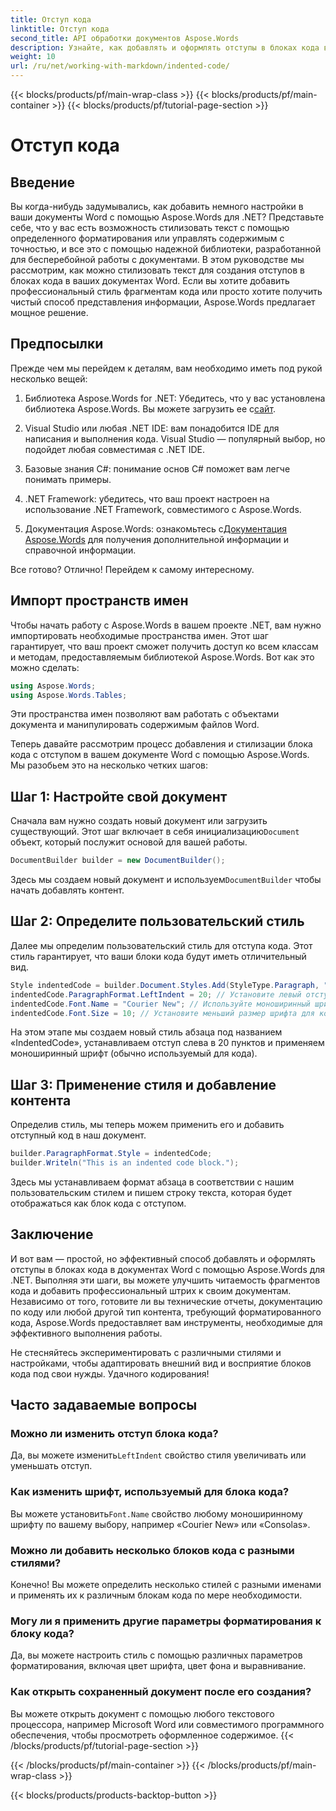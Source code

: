 ```yaml
---
title: Отступ кода
linktitle: Отступ кода
second_title: API обработки документов Aspose.Words
description: Узнайте, как добавлять и оформлять отступы в блоках кода в документах Word с помощью Aspose.Words для .NET, из этого подробного пошагового руководства.
weight: 10
url: /ru/net/working-with-markdown/indented-code/
---
```


{{< blocks/products/pf/main-wrap-class >}}
{{< blocks/products/pf/main-container >}}
{{< blocks/products/pf/tutorial-page-section >}}

# Отступ кода

## Введение

Вы когда-нибудь задумывались, как добавить немного настройки в ваши документы Word с помощью Aspose.Words для .NET? Представьте себе, что у вас есть возможность стилизовать текст с помощью определенного форматирования или управлять содержимым с точностью, и все это с помощью надежной библиотеки, разработанной для бесперебойной работы с документами. В этом руководстве мы рассмотрим, как можно стилизовать текст для создания отступов в блоках кода в ваших документах Word. Если вы хотите добавить профессиональный стиль фрагментам кода или просто хотите получить чистый способ представления информации, Aspose.Words предлагает мощное решение.

## Предпосылки

Прежде чем мы перейдем к деталям, вам необходимо иметь под рукой несколько вещей:

1.  Библиотека Aspose.Words for .NET: Убедитесь, что у вас установлена библиотека Aspose.Words. Вы можете загрузить ее с[сайт](https://releases.aspose.com/words/net/).
   
2. Visual Studio или любая .NET IDE: вам понадобится IDE для написания и выполнения кода. Visual Studio — популярный выбор, но подойдет любая совместимая с .NET IDE.
   
3. Базовые знания C#: понимание основ C# поможет вам легче понимать примеры.

4. .NET Framework: убедитесь, что ваш проект настроен на использование .NET Framework, совместимого с Aspose.Words.

5.  Документация Aspose.Words: ознакомьтесь с[Документация Aspose.Words](https://reference.aspose.com/words/net/) для получения дополнительной информации и справочной информации.

Все готово? Отлично! Перейдем к самому интересному.

## Импорт пространств имен

Чтобы начать работу с Aspose.Words в вашем проекте .NET, вам нужно импортировать необходимые пространства имен. Этот шаг гарантирует, что ваш проект сможет получить доступ ко всем классам и методам, предоставляемым библиотекой Aspose.Words. Вот как это можно сделать:

```csharp
using Aspose.Words;
using Aspose.Words.Tables;
```

Эти пространства имен позволяют вам работать с объектами документа и манипулировать содержимым файлов Word.

Теперь давайте рассмотрим процесс добавления и стилизации блока кода с отступом в вашем документе Word с помощью Aspose.Words. Мы разобьем это на несколько четких шагов:

## Шаг 1: Настройте свой документ

 Сначала вам нужно создать новый документ или загрузить существующий. Этот шаг включает в себя инициализацию`Document` объект, который послужит основой для вашей работы.

```csharp
DocumentBuilder builder = new DocumentBuilder();
```

Здесь мы создаем новый документ и используем`DocumentBuilder` чтобы начать добавлять контент.

## Шаг 2: Определите пользовательский стиль

Далее мы определим пользовательский стиль для отступа кода. Этот стиль гарантирует, что ваши блоки кода будут иметь отличительный вид. 

```csharp
Style indentedCode = builder.Document.Styles.Add(StyleType.Paragraph, "IndentedCode");
indentedCode.ParagraphFormat.LeftIndent = 20; // Установите левый отступ для стиля
indentedCode.Font.Name = "Courier New"; // Используйте моноширинный шрифт для кода
indentedCode.Font.Size = 10; // Установите меньший размер шрифта для кода
```

На этом этапе мы создаем новый стиль абзаца под названием «IndentedCode», устанавливаем отступ слева в 20 пунктов и применяем моноширинный шрифт (обычно используемый для кода).

## Шаг 3: Применение стиля и добавление контента

Определив стиль, мы теперь можем применить его и добавить отступный код в наш документ.

```csharp
builder.ParagraphFormat.Style = indentedCode;
builder.Writeln("This is an indented code block.");
```

Здесь мы устанавливаем формат абзаца в соответствии с нашим пользовательским стилем и пишем строку текста, которая будет отображаться как блок кода с отступом.

## Заключение

И вот вам — простой, но эффективный способ добавлять и оформлять отступы в блоках кода в документах Word с помощью Aspose.Words для .NET. Выполняя эти шаги, вы можете улучшить читаемость фрагментов кода и добавить профессиональный штрих к своим документам. Независимо от того, готовите ли вы технические отчеты, документацию по коду или любой другой тип контента, требующий форматированного кода, Aspose.Words предоставляет вам инструменты, необходимые для эффективного выполнения работы.

Не стесняйтесь экспериментировать с различными стилями и настройками, чтобы адаптировать внешний вид и восприятие блоков кода под свои нужды. Удачного кодирования!

## Часто задаваемые вопросы

### Можно ли изменить отступ блока кода?  
 Да, вы можете изменить`LeftIndent` свойство стиля увеличивать или уменьшать отступ.

### Как изменить шрифт, используемый для блока кода?  
 Вы можете установить`Font.Name` свойство любому моноширинному шрифту по вашему выбору, например «Courier New» или «Consolas».

### Можно ли добавить несколько блоков кода с разными стилями?  
Конечно! Вы можете определить несколько стилей с разными именами и применять их к различным блокам кода по мере необходимости.

### Могу ли я применить другие параметры форматирования к блоку кода?  
Да, вы можете настроить стиль с помощью различных параметров форматирования, включая цвет шрифта, цвет фона и выравнивание.

### Как открыть сохраненный документ после его создания?  
Вы можете открыть документ с помощью любого текстового процессора, например Microsoft Word или совместимого программного обеспечения, чтобы просмотреть оформленное содержимое.
{{< /blocks/products/pf/tutorial-page-section >}}

{{< /blocks/products/pf/main-container >}}
{{< /blocks/products/pf/main-wrap-class >}}

{{< blocks/products/products-backtop-button >}}
